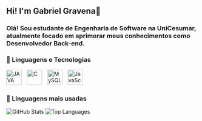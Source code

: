 ## Hi! I'm Gabriel Gravena👋

### Olá! Sou estudante de Engenharia de Software na UniCesumar, atualmente focado em aprimorar meus conhecimentos como Desenvolvedor Back-end.

### 🤖 Linguagens e Tecnologias

<img 
    text-align: left
    alt="JAVA"
    title="JAVA"
    width="40px"
    style="padding-right:10px;"
    src="https://cdn.jsdelivr.net/gh/devicons/devicon@latest/icons/java/java-original.svg" 
/>
<img 
    text-align: left 
    alt="C"
    title="C"
    width="40px"
    style="padding-right:10px;"
    src="https://cdn.jsdelivr.net/gh/devicons/devicon@latest/icons/c/c-original.svg" 
/>
<img 
    text-align: left 
    alt="MySQL"
    title="MySQL"
    width="40px"
    style="padding-right:10px;"
    src="https://cdn.jsdelivr.net/gh/devicons/devicon@latest/icons/mysql/mysql-original.svg"
/>
<img 
    text-align="left" 
    alt="JavaScript" 
    title="JavaScript" 
    width="40px" 
    style="padding-right:10px;" 
    src="https://cdn.jsdelivr.net/gh/devicons/devicon@latest/icons/javascript/javascript-original.svg" 
/>

### 🚀 Linguagens mais usadas


  <img src="https://github-readme-stats.vercel.app/api?username=Gabriel-Gravena&show_icons=true&count_private=true&hide=prs&title_color=ff6347&icon_color=ff6347&text_color=ffffff&bg_color=2e2e2e" alt="GitHub Stats"/>
  <img src="https://github-readme-stats.vercel.app/api/top-langs/?username=Gabriel-Gravena&layout=compact&langs_count=10&title_color=ff6347&text_color=ffffff&bg_color=2e2e2e" alt="Top Languages"/>

